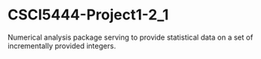 # CSCI5444-Project1-2_1
Numerical analysis package serving to provide statistical data on a set of incrementally provided integers.
